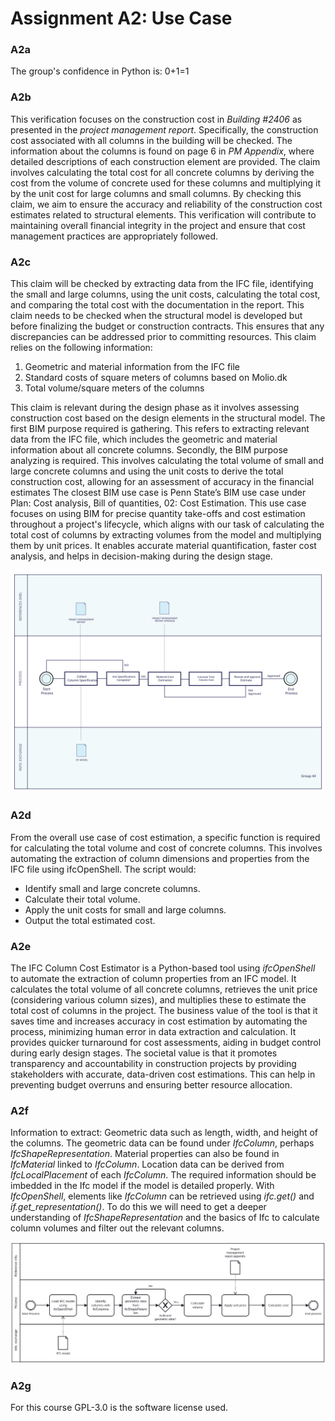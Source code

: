 # Assignment A2: Use Case

### A2a
The group's confidence in Python is: 0+1=1


### A2b
This verification focuses on the construction cost in *Building #2406* as presented in the *project management report*. Specifically, the construction cost associated with all columns in the building will be checked. The information about the columns is found on page 6 in *PM Appendix*, where detailed descriptions of each construction element are provided.
The claim involves calculating the total cost for all concrete columns by deriving the cost from the volume of concrete used for these columns and multiplying it by the unit cost for large columns and small columns.
By checking this claim, we aim to ensure the accuracy and reliability of the construction cost estimates related to structural elements. This verification will contribute to maintaining overall financial integrity in the project and ensure that cost management practices are appropriately followed.


### A2c
This claim will be checked by extracting data from the IFC file, identifying the small and large columns, using the unit costs, calculating the total cost, and comparing the total cost with the documentation in the report.
This claim needs to be checked when the structural model is developed but before finalizing the budget or construction contracts. This ensures that any discrepancies can be addressed prior to committing resources.
This claim relies on the following information:
1.	Geometric and material information from the IFC file
2.	Standard costs of square meters of columns based on Molio.dk
3.	Total volume/square meters of the columns

This claim is relevant during the design phase as it involves assessing construction cost based on the design elements in the structural model.
The first BIM purpose required is gathering. This refers to extracting relevant data from the IFC file, which includes the geometric and material information about all concrete columns. Secondly, the BIM purpose analyzing is required. This involves calculating the total volume of small and large concrete columns and using the unit costs to derive the total construction cost, allowing for an assessment of accuracy in the financial estimates
The closest BIM use case is Penn State’s BIM use case under Plan: Cost analysis, Bill of quantities, 02: Cost Estimation. This use case focuses on using BIM for precise quantity take-offs and cost estimation throughout a project's lifecycle, which aligns with our task of calculating the total cost of columns by extracting volumes from the model and multiplying them by unit prices. It enables accurate material quantification, faster cost analysis, and helps in decision-making during the design stage.

![name](Group44_DiagramCost.svg)

### A2d
From the overall use case of cost estimation, a specific function is required for calculating the total volume and cost of concrete columns. This involves automating the extraction of column dimensions and properties from the IFC file using ifcOpenShell. The script would:
- Identify small and large concrete columns.
- Calculate their total volume.
- Apply the unit costs for small and large columns.
- Output the total estimated cost.


### A2e
The IFC Column Cost Estimator is a Python-based tool using *ifcOpenShell* to automate the extraction of column properties from an IFC model. It calculates the total volume of all concrete columns, retrieves the unit price (considering various column sizes), and multiplies these to estimate the total cost of columns in the project.
The business value of the tool is that it saves time and increases accuracy in cost estimation by automating the process, minimizing human error in data extraction and calculation. It provides quicker turnaround for cost assessments, aiding in budget control during early design stages.
The societal value is that it promotes transparency and accountability in construction projects by providing stakeholders with accurate, data-driven cost estimations. This can help in preventing budget overruns and ensuring better resource allocation.


### A2f
Information to extract: Geometric data such as length, width, and height of the columns.
The geometric data can be found under *IfcColumn*, perhaps *IfcShapeRepresentation*. Material properties can also be found in *IfcMaterial* linked to *IfcColumn*. Location data can be derived from *IfcLocalPlacement* of each *IfcColumn*.
The required information should be imbedded in the Ifc model if the model is detailed properly.
With *IfcOpenShell*, elements like *IfcColumn* can be retrieved using *ifc.get()* and *if.get_representation()*.
To do this we will need to get a deeper understanding of *IfcShapeRepresentation* and the basics of Ifc to calculate column volumes and filter out the relevant columns.

![name](Group44_A2fDiagram.svg)

### A2g
For this course GPL-3.0 is the software license used.
